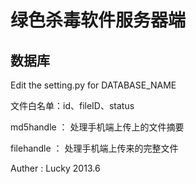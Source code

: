 # 绿色杀毒软件服务器端

## 数据库
Edit the setting.py for DATABASE_NAME

文件白名单：id、fileID、status

md5handle ： 处理手机端上传上的文件摘要

filehandle ： 处理手机端上传来的完整文件



Auther : Lucky 2013.6

